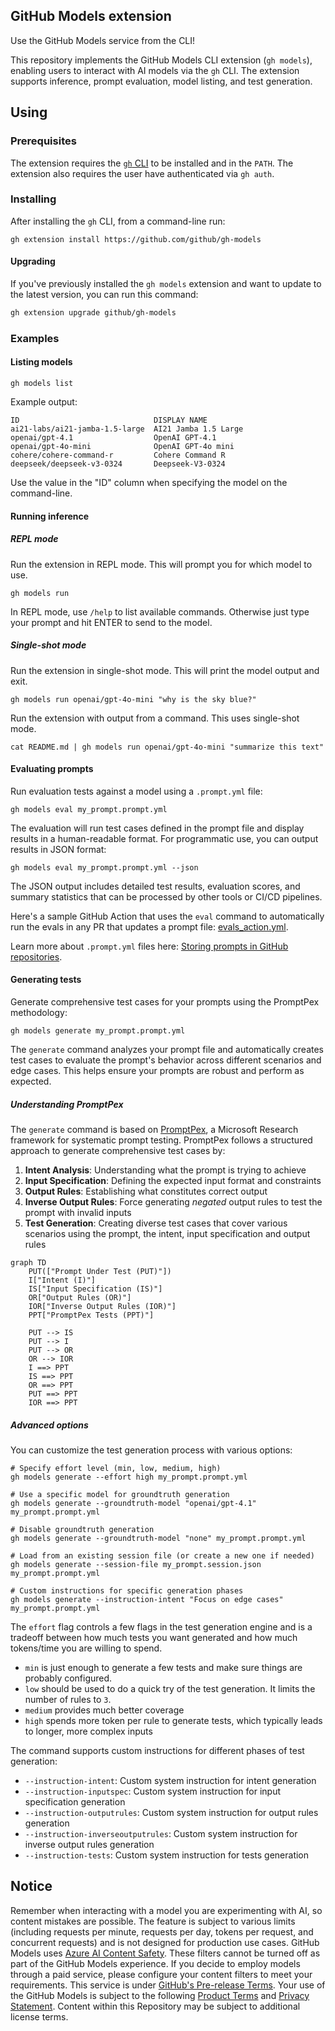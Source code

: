 ## GitHub Models extension

Use the GitHub Models service from the CLI!

This repository implements the GitHub Models CLI extension (`gh models`), enabling users to interact with AI models via the `gh` CLI. The extension supports inference, prompt evaluation, model listing, and test generation.

## Using

### Prerequisites

The extension requires the [`gh` CLI](https://cli.github.com/) to be installed and in the `PATH`. The extension also requires the user have authenticated via `gh auth`.

### Installing

After installing the `gh` CLI, from a command-line run:
```shell
gh extension install https://github.com/github/gh-models
```

#### Upgrading

If you've previously installed the `gh models` extension and want to update to the latest version, you can run this command:

```sh
gh extension upgrade github/gh-models
```

### Examples

#### Listing models

```shell
gh models list
```

Example output:
```shell
ID                              DISPLAY NAME
ai21-labs/ai21-jamba-1.5-large  AI21 Jamba 1.5 Large
openai/gpt-4.1                  OpenAI GPT-4.1
openai/gpt-4o-mini              OpenAI GPT-4o mini
cohere/cohere-command-r         Cohere Command R
deepseek/deepseek-v3-0324       Deepseek-V3-0324
```

Use the value in the "ID" column when specifying the model on the command-line.

#### Running inference

##### REPL mode

Run the extension in REPL mode. This will prompt you for which model to use.
```shell
gh models run
```

In REPL mode, use `/help` to list available commands. Otherwise just type your prompt and hit ENTER to send to the model.

##### Single-shot mode

Run the extension in single-shot mode. This will print the model output and exit.
```shell
gh models run openai/gpt-4o-mini "why is the sky blue?"
```

Run the extension with output from a command. This uses single-shot mode.
```shell
cat README.md | gh models run openai/gpt-4o-mini "summarize this text"
```

#### Evaluating prompts

Run evaluation tests against a model using a `.prompt.yml` file:
```shell
gh models eval my_prompt.prompt.yml
```

The evaluation will run test cases defined in the prompt file and display results in a human-readable format. For programmatic use, you can output results in JSON format:
```shell
gh models eval my_prompt.prompt.yml --json
```

The JSON output includes detailed test results, evaluation scores, and summary statistics that can be processed by other tools or CI/CD pipelines.

Here's a sample GitHub Action that uses the `eval` command to automatically run the evals in any PR that updates a prompt file: [evals_action.yml](/examples/evals_action.yml).

Learn more about `.prompt.yml` files here: [Storing prompts in GitHub repositories](https://docs.github.com/github-models/use-github-models/storing-prompts-in-github-repositories).

#### Generating tests

Generate comprehensive test cases for your prompts using the PromptPex methodology:
```shell
gh models generate my_prompt.prompt.yml
```

The `generate` command analyzes your prompt file and automatically creates test cases to evaluate the prompt's behavior across different scenarios and edge cases. This helps ensure your prompts are robust and perform as expected.

##### Understanding PromptPex

The `generate` command is based on [PromptPex](https://github.com/microsoft/promptpex), a Microsoft Research framework for systematic prompt testing. PromptPex follows a structured approach to generate comprehensive test cases by:

1. **Intent Analysis**: Understanding what the prompt is trying to achieve
2. **Input Specification**: Defining the expected input format and constraints
3. **Output Rules**: Establishing what constitutes correct output
4. **Inverse Output Rules**: Force generating _negated_ output rules to test the prompt with invalid inputs
5. **Test Generation**: Creating diverse test cases that cover various scenarios using the prompt, the intent, input specification and output rules

```mermaid
graph TD
    PUT(["Prompt Under Test (PUT)"])
    I["Intent (I)"]
    IS["Input Specification (IS)"]
    OR["Output Rules (OR)"]
    IOR["Inverse Output Rules (IOR)"]
    PPT["PromptPex Tests (PPT)"]

    PUT --> IS
    PUT --> I
    PUT --> OR
    OR --> IOR
    I ==> PPT
    IS ==> PPT
    OR ==> PPT
    PUT ==> PPT
    IOR ==> PPT
```

##### Advanced options

You can customize the test generation process with various options:

```shell
# Specify effort level (min, low, medium, high)
gh models generate --effort high my_prompt.prompt.yml

# Use a specific model for groundtruth generation
gh models generate --groundtruth-model "openai/gpt-4.1" my_prompt.prompt.yml

# Disable groundtruth generation
gh models generate --groundtruth-model "none" my_prompt.prompt.yml

# Load from an existing session file (or create a new one if needed)
gh models generate --session-file my_prompt.session.json my_prompt.prompt.yml

# Custom instructions for specific generation phases
gh models generate --instruction-intent "Focus on edge cases" my_prompt.prompt.yml
```

The `effort` flag controls a few flags in the test generation engine and is a tradeoff
between how much tests you want generated and how much tokens/time you are willing to spend.
- `min` is just enough to generate a few tests and make sure things are probably configured.
- `low` should be used to do a quick try of the test generation. It limits the number of rules to `3`.
- `medium` provides much better coverage
- `high` spends more token per rule to generate tests, which typically leads to longer, more complex inputs

The command supports custom instructions for different phases of test generation:
- `--instruction-intent`: Custom system instruction for intent generation
- `--instruction-inputspec`: Custom system instruction for input specification generation  
- `--instruction-outputrules`: Custom system instruction for output rules generation
- `--instruction-inverseoutputrules`: Custom system instruction for inverse output rules generation
- `--instruction-tests`: Custom system instruction for tests generation


## Notice

Remember when interacting with a model you are experimenting with AI, so content mistakes are possible. The feature is
subject to various limits (including requests per minute, requests per day, tokens per request, and concurrent requests)
and is not designed for production use cases. GitHub Models uses
[Azure AI Content Safety](https://azure.microsoft.com/products/ai-services/ai-content-safety). These filters
cannot be turned off as part of the GitHub Models experience. If you decide to employ models through a paid service,
please configure your content filters to meet your requirements. This service is under
[GitHub's Pre-release Terms](https://docs.github.com/site-policy/github-terms/github-pre-release-license-terms). Your
use of the GitHub Models is subject to the following
[Product Terms](https://www.microsoft.com/licensing/terms/productoffering/MicrosoftAzure/allprograms) and
[Privacy Statement](https://www.microsoft.com/licensing/terms/product/PrivacyandSecurityTerms/MCA). Content within this
Repository may be subject to additional license terms.
